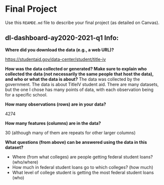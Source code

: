 # Final Project
Use this `REAMDE.md` file to describe your final project (as detailed on Canvas).





## dl-dashboard-ay2020-2021-q1 Info:

**Where did you download the data (e.g., a web URL)?**

https://studentaid.gov/data-center/student/title-iv

**How was the data collected or generated? Make sure to explain who collected the data (not necessarily the same people that host the data), and who or what the data is about?**
The data was collected by the government. The data is about TitleIV student aid. There are many datasets, but the one I chose has many points of data, with each observation being for a specific school.

**How many observations (rows) are in your data?**

4274

**How many features (columns) are in the data?**

30 (although many of them are repeats for other larger columns)

**What questions (from above) can be answered using the data in this dataset?**
- Where (from what colleges) are people getting federal student loans? (who/where)
- How much in federal student loans go to which colleges? (how much)
- What level of college student is getting the most federal student loans (who)

